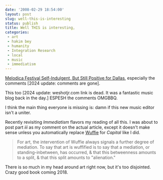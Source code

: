 ```yaml
---
date: '2008-02-29 18:54:00'
layout: post
slug: well-this-is-interesting
status: publish
title: Well THIS is interesting,
categories:
 - art
 - hakim bey
 - humanity
 - Integration Research
 - local
 - music
 - immediatism
---
```


[Melodica Festival Self-Indulgent, But Still Positive for Dallas][1], especially the comments [2024 update: comments are gone]. 

<a class="dead">This too</a> [2024 update: weshotjr.com link is dead. It was a fantastic music blog back in the day.] ESPESH the comments OMGBBQ.

I think the main thing everyone is missing is: damn if this new music editor isn't a uniter.

Recently revisiting _Immediatism_ flavors my reading of all this. I was about to post part _iii_ as my comment on the actual article, except it doesn't make sense unless you automatically replace [Wuffie][4] for _Capital_ like I did.

> For art, the intervention of Wuffie always signals a further degree of mediation. To say that art is wuffified is to say that a mediation, or standing-inbetween, has occurred, & that this betweenness amounts to a split, & that this split amounts to "alienation."

There is so much in my head around art right now, but it's too disjointed. Crazy good book coming 2018.

   [1]: http://www.dallasobserver.com/2008-02-28/music/melodica-festival-self-indulgent-but-still-positive-for-dallas/

   [4]: http://en.wikipedia.org/wiki/Whuffie

